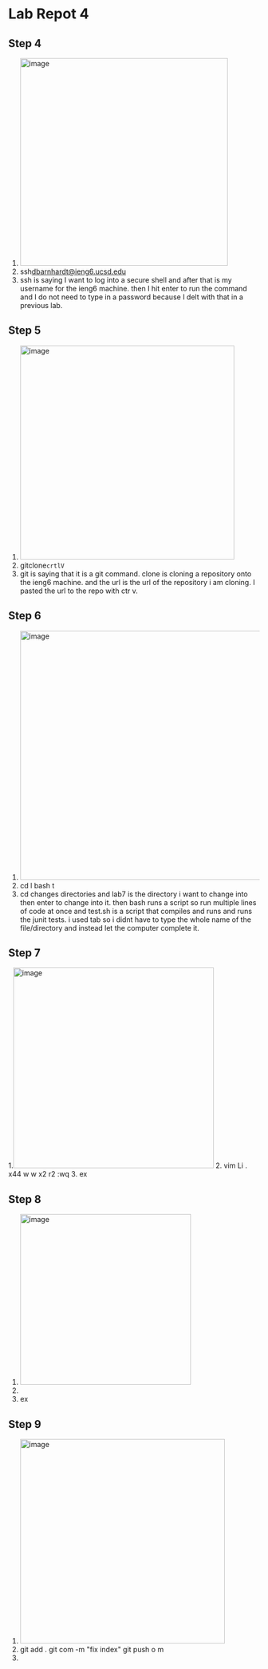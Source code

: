 # Lab Repot 4
## Step 4
1. <img width="416" alt="image" src="https://github.com/coda289/cse15l-lab-report/assets/148298382/12908f1d-de11-4d9c-b27b-8195792e1380">
2. ssh<space>dbarnhardt@ieng6.ucsd.edu<enter>
3. ssh is saying I want to log into a secure shell and after that is my username for the ieng6 machine. then I hit enter to run the command and I do not need to type in a password because I delt with that in a previous lab.
## Step 5
1. <img width="429" alt="image" src="https://github.com/coda289/cse15l-lab-report/assets/148298382/18434c82-07ab-4c09-8728-1e3045b8be54">
2. git<space>clone<space>`crtlV`
3. git is saying that it is a git command. clone is cloning a repository onto the ieng6 machine. and the url is the url of the repository i am cloning. I pasted the url to the repo with ctr v.
## Step 6
1. <img width="499" alt="image" src="https://github.com/coda289/cse15l-lab-report/assets/148298382/86a6650b-fd5c-4407-8d66-084f1c969dfe">
2. cd <space> l <tab> <enter>
   bash <space> t <tab>
4. cd changes directories and lab7 is the directory i want to change into then enter to change into it. then bash runs a script so run multiple lines of code at once and test.sh is a script that compiles and runs and runs the junit tests. i used tab so i didnt have to type the whole name of the file/directory and instead let the computer complete it. 
## Step 7
1.<img width="402" alt="image" src="https://github.com/coda289/cse15l-lab-report/assets/148298382/929b6206-4de0-4404-b1d6-64273b275ca7">
2. vim <space> Li <tab> . <tab> <enter>
<down>x44 w w <left>x2 r2 :wq <enter>
3. ex
## Step 8
1. <img width="342" alt="image" src="https://github.com/coda289/cse15l-lab-report/assets/148298382/920c25d5-4b66-4b04-aa25-fbe595519ef1">
2. <up> <up> <enter>
3. ex
## Step 9
1. <img width="410" alt="image" src="https://github.com/coda289/cse15l-lab-report/assets/148298382/248d73f3-470e-4ae2-b1a6-7526fecd856c">
2. git <space> add <space> . <enter>
git <space> com<tab> -m <space> "fix <space> index" <enter>
git <space> push <space> o<tab> m<tab> <enter>
3. 
